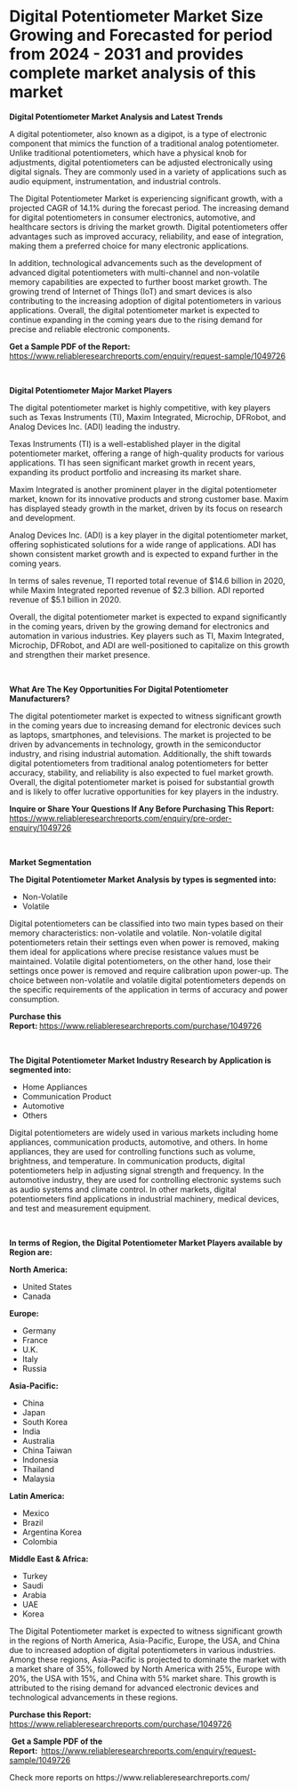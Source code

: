 <p><h1>Digital Potentiometer Market Size Growing and Forecasted for period from 2024 - 2031 and provides complete market analysis of this market</h1></p><p><strong>Digital Potentiometer Market Analysis and Latest Trends</strong></p>
<p><p>A digital potentiometer, also known as a digipot, is a type of electronic component that mimics the function of a traditional analog potentiometer. Unlike traditional potentiometers, which have a physical knob for adjustments, digital potentiometers can be adjusted electronically using digital signals. They are commonly used in a variety of applications such as audio equipment, instrumentation, and industrial controls.</p><p>The Digital Potentiometer Market is experiencing significant growth, with a projected CAGR of 14.1% during the forecast period. The increasing demand for digital potentiometers in consumer electronics, automotive, and healthcare sectors is driving the market growth. Digital potentiometers offer advantages such as improved accuracy, reliability, and ease of integration, making them a preferred choice for many electronic applications.</p><p>In addition, technological advancements such as the development of advanced digital potentiometers with multi-channel and non-volatile memory capabilities are expected to further boost market growth. The growing trend of Internet of Things (IoT) and smart devices is also contributing to the increasing adoption of digital potentiometers in various applications. Overall, the digital potentiometer market is expected to continue expanding in the coming years due to the rising demand for precise and reliable electronic components.</p></p>
<p><strong>Get a Sample PDF of the Report:&nbsp;</strong> <a href="https://www.reliableresearchreports.com/enquiry/request-sample/1049726">https://www.reliableresearchreports.com/enquiry/request-sample/1049726</a></p>
<p>&nbsp;</p>
<p><strong>Digital Potentiometer Major Market Players</strong></p>
<p><p>The digital potentiometer market is highly competitive, with key players such as Texas Instruments (TI), Maxim Integrated, Microchip, DFRobot, and Analog Devices Inc. (ADI) leading the industry.</p><p>Texas Instruments (TI) is a well-established player in the digital potentiometer market, offering a range of high-quality products for various applications. TI has seen significant market growth in recent years, expanding its product portfolio and increasing its market share.</p><p>Maxim Integrated is another prominent player in the digital potentiometer market, known for its innovative products and strong customer base. Maxim has displayed steady growth in the market, driven by its focus on research and development.</p><p>Analog Devices Inc. (ADI) is a key player in the digital potentiometer market, offering sophisticated solutions for a wide range of applications. ADI has shown consistent market growth and is expected to expand further in the coming years.</p><p>In terms of sales revenue, TI reported total revenue of $14.6 billion in 2020, while Maxim Integrated reported revenue of $2.3 billion. ADI reported revenue of $5.1 billion in 2020.</p><p>Overall, the digital potentiometer market is expected to expand significantly in the coming years, driven by the growing demand for electronics and automation in various industries. Key players such as TI, Maxim Integrated, Microchip, DFRobot, and ADI are well-positioned to capitalize on this growth and strengthen their market presence.</p></p>
<p>&nbsp;</p>
<p><strong>What Are The Key Opportunities For Digital Potentiometer Manufacturers?</strong></p>
<p><p>The digital potentiometer market is expected to witness significant growth in the coming years due to increasing demand for electronic devices such as laptops, smartphones, and televisions. The market is projected to be driven by advancements in technology, growth in the semiconductor industry, and rising industrial automation. Additionally, the shift towards digital potentiometers from traditional analog potentiometers for better accuracy, stability, and reliability is also expected to fuel market growth. Overall, the digital potentiometer market is poised for substantial growth and is likely to offer lucrative opportunities for key players in the industry.</p></p>
<p><strong>Inquire or Share Your Questions If Any Before Purchasing This Report:</strong> <a href="https://www.reliableresearchreports.com/enquiry/pre-order-enquiry/1049726">https://www.reliableresearchreports.com/enquiry/pre-order-enquiry/1049726</a></p>
<p>&nbsp;</p>
<p><strong>Market Segmentation</strong></p>
<p><strong>The Digital Potentiometer Market Analysis by types is segmented into:</strong></p>
<p><ul><li>Non-Volatile</li><li>Volatile</li></ul></p>
<p><p>Digital potentiometers can be classified into two main types based on their memory characteristics: non-volatile and volatile. Non-volatile digital potentiometers retain their settings even when power is removed, making them ideal for applications where precise resistance values must be maintained. Volatile digital potentiometers, on the other hand, lose their settings once power is removed and require calibration upon power-up. The choice between non-volatile and volatile digital potentiometers depends on the specific requirements of the application in terms of accuracy and power consumption.</p></p>
<p><strong>Purchase this Report:&nbsp;</strong><a href="https://www.reliableresearchreports.com/purchase/1049726">https://www.reliableresearchreports.com/purchase/1049726</a></p>
<p>&nbsp;</p>
<p><strong>The Digital Potentiometer Market Industry Research by Application is segmented into:</strong></p>
<p><ul><li>Home Appliances</li><li>Communication Product</li><li>Automotive</li><li>Others</li></ul></p>
<p><p>Digital potentiometers are widely used in various markets including home appliances, communication products, automotive, and others. In home appliances, they are used for controlling functions such as volume, brightness, and temperature. In communication products, digital potentiometers help in adjusting signal strength and frequency. In the automotive industry, they are used for controlling electronic systems such as audio systems and climate control. In other markets, digital potentiometers find applications in industrial machinery, medical devices, and test and measurement equipment.</p></p>
<p>&nbsp;</p>
<p><strong>In terms of Region, the Digital Potentiometer Market Players available by Region are:</strong></p>
<p>
    <p> <strong> North America: </strong>
        <ul>
            <li>United States</li>
            <li>Canada</li>
        </ul>
        </p> 
    <p> <strong> Europe: </strong>
        <ul>
            <li>Germany</li>
            <li>France</li>
            <li>U.K.</li>
            <li>Italy</li>
            <li>Russia</li>
        </ul>
        </p> 
    <p> <strong> Asia-Pacific: </strong>
        <ul>
            <li>China</li>
            <li>Japan</li>
            <li>South Korea</li>
            <li>India</li>
            <li>Australia</li>
            <li>China Taiwan</li>
            <li>Indonesia</li>
            <li>Thailand</li>
            <li>Malaysia</li>
        </ul>
        </p> 
    <p> <strong> Latin America: </strong>
        <ul>
            <li>Mexico</li>
            <li>Brazil</li>
            <li>Argentina Korea</li>
            <li>Colombia</li>
        </ul>
        </p> 
    <p> <strong> Middle East & Africa: </strong>
        <ul>
            <li>Turkey</li>
            <li>Saudi</li>
            <li>Arabia</li>
            <li>UAE</li>
            <li>Korea</li>
        </ul>
    </p>
    </p>
<p><p>The Digital Potentiometer market is expected to witness significant growth in the regions of North America, Asia-Pacific, Europe, the USA, and China due to increased adoption of digital potentiometers in various industries. Among these regions, Asia-Pacific is projected to dominate the market with a market share of 35%, followed by North America with 25%, Europe with 20%, the USA with 15%, and China with 5% market share. This growth is attributed to the rising demand for advanced electronic devices and technological advancements in these regions.</p></p>
<p><strong>Purchase this Report: </strong><a href="https://www.reliableresearchreports.com/purchase/1049726">https://www.reliableresearchreports.com/purchase/1049726</a></p>
<p>&nbsp;<strong>Get a Sample PDF of the Report:&nbsp;&nbsp;</strong><a href="https://www.reliableresearchreports.com/enquiry/request-sample/1049726">https://www.reliableresearchreports.com/enquiry/request-sample/1049726</a></p>
<p><strong></strong></p>
<p>Check more reports on https://www.reliableresearchreports.com/</p>
